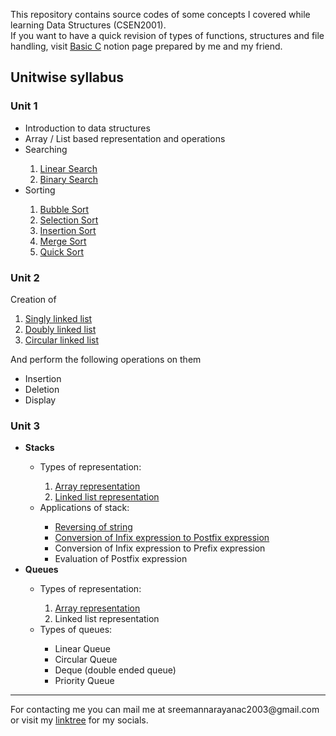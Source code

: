 This repository contains source codes of some concepts I covered while learning Data Structures (CSEN2001).  
If you want to have a quick revision of types of functions, structures and file handling, visit [Basic C](https://sreemannarayana15.notion.site/C-c10ee5c5d03144a3852b74e72d8d8359) notion page prepared by me and my friend.  

## Unitwise syllabus
### Unit 1
<ul>
  <li>Introduction to data structures</li>
  <li>Array / List based representation and operations</li>
  <li>Searching</li>
  <ol>
    <li><a href="https://github.com/sreemannarayanac/Data-Structures-CSEN2001/blob/main/searchingAndSorting/linearSearch.c">Linear Search</a></li>
    <li><a href="https://github.com/sreemannarayanac/Data-Structures-CSEN2001/blob/main/searchingAndSorting/binarySearch.c">Binary Search</a></li>
  </ol>
  <li>Sorting</li>
  <ol>
    <li><a href="https://github.com/sreemannarayanac/Data-Structures-CSEN2001/blob/main/searchingAndSorting/bubbleSort.c">Bubble Sort</a></li>
    <li><a href="https://github.com/sreemannarayanac/Data-Structures-CSEN2001/blob/main/searchingAndSorting/selectionSort.c">Selection Sort</a></li>
    <li><a href="https://github.com/sreemannarayanac/Data-Structures-CSEN2001/blob/main/searchingAndSorting/insertionSort.c">Insertion Sort</a></li>
    <li><a href="https://github.com/sreemannarayanac/Data-Structures-CSEN2001/blob/main/searchingAndSorting/mergeSort.c">Merge Sort</a></li>
    <li><a href="https://github.com/sreemannarayanac/Data-Structures-CSEN2001/blob/main/searchingAndSorting/quickSort.c">Quick Sort</a></li>
  </ol>
</ul>

### Unit 2
Creation of 
<ol>
  <li><a href="https://github.com/sreemannarayanac/Data-Structures-CSEN2001/blob/main/linkedLists/linkedList.c">Singly linked list</a></li>
  <li><a href="https://github.com/sreemannarayanac/Data-Structures-CSEN2001/blob/main/linkedLists/doublyLinkedList.c">Doubly linked list</a></li>
  <li><a href="https://github.com/sreemannarayanac/Data-Structures-CSEN2001/blob/main/linkedLists/circularLinkedList.c">Circular linked list</a></li>
</ol>
And perform the following operations on them
<ul>
  <li>Insertion</li>
  <li>Deletion</li>
  <li>Display</li>
</ul>

### Unit 3
<ul>
  <li><strong>Stacks</strong></li>
  <ul>
    <li>Types of representation:</li>
    <ol>
      <li><a href="https://github.com/sreemannarayanac/Data-Structures-CSEN2001/blob/main/stacksQueues/arrayStack.c">Array representation</a></li>
      <li><a href="https://github.com/sreemannarayanac/Data-Structures-CSEN2001/blob/main/stacksQueues/linkedStack.c">Linked list representation</a></li>
    </ol>
    <li>Applications of stack:</li>
    <ul>
      <li><a href="https://github.com/sreemannarayanac/Data-Structures-CSEN2001/blob/main/stacksQueues/reverseString.c">Reversing of string</a></li>
      <li><a href="https://github.com/sreemannarayanac/Data-Structures-CSEN2001/blob/main/stacksQueues/infixPostfix.c">Conversion of Infix expression to Postfix expression</a></li>
      <li>Conversion of Infix expression to Prefix expression</li>
      <li>Evaluation of Postfix expression</li>
    </ul>
  </ul>
  
  <li><strong>Queues</strong></li>
  <ul>
    <li>Types of representation:</li>
    <ol>
      <li><a href="https://github.com/sreemannarayanac/Data-Structures-CSEN2001/blob/main/stacksQueues/linearQueue.c">Array representation</a></li>
      <li>Linked list representation</li>
    </ol>
    <li>Types of queues:</li>
    <ul>
      <li>Linear Queue</li>
      <li>Circular Queue</li>
      <li>Deque (double ended queue)</li>
      <li>Priority Queue</li>
    </ul>
  </ul>
</ul>
<hr>
For contacting me you can mail me at sreemannarayanac2003@gmail.com or visit my <a href="https://linktr.ee/Sreemannarayana">linktree</a> for my socials.